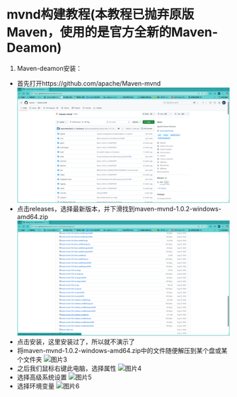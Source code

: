 # mvnd构建教程(本教程已抛弃原版Maven，使用的是官方全新的Maven-Deamon)
1. Maven-deamon安装：
- 首先打开https://github.com/apache/Maven-mvnd
![图片1](Saved%20Pictures/QQ20250715-162652.png)
- 点击releases，选择最新版本，并下滑找到maven-mvnd-1.0.2-windows-amd64.zip
![图片2](Saved%20Pictures/QQ20250715-162729.png)
- 点击安装，这里安装过了，所以就不演示了
- 将maven-mvnd-1.0.2-windows-amd64.zip中的文件随便解压到某个盘或某个文件夹
![图片3](Save%20Pictures/QQ20250715-162802.png)
- 之后我们鼠标右键此电脑，选择属性
![图片4](Save%20Pictures/QQ20250715-162846.png)
- 选择高级系统设置
![图片5](Save%20Pictures/QQ20250715-162912.png)
- 选择环境变量
![图片6](Save%20Pictures/QQ20250715-162921.png)
